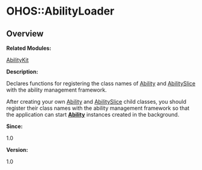 # OHOS::AbilityLoader<a name="EN-US_TOPIC_0000001055358120"></a>

## **Overview**<a name="section1905576399093532"></a>

**Related Modules:**

[AbilityKit](abilitykit.md)

**Description:**

Declares functions for registering the class names of  [Ability](ohos-ability.md)  and  [AbilitySlice](ohos-abilityslice.md)  with the ability management framework. 

After creating your own  [Ability](ohos-ability.md)  and  [AbilitySlice](ohos-abilityslice.md)  child classes, you should register their class names with the ability management framework so that the application can start  **[Ability](ohos-ability.md)**  instances created in the background.

**Since:**

1.0

**Version:**

1.0

